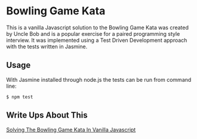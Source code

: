 
# Bowling Game Kata

This is a vanilla Javascript solution to the Bowling Game Kata was created by Uncle Bob and is a popular exercise for a paired programming style interview. It was implemented using a Test Driven Development approach with the tests written in Jasmine.

## Usage

With Jasmine installed through node.js the tests can be run from command line:

`$ npm test`

## Write Ups About This

[Solving The Bowling Game Kata In Vanilla Javascript](https://joekadi.medium.com/solving-the-bowling-game-kata-in-vanilla-javascript-37e25d6d2305)

